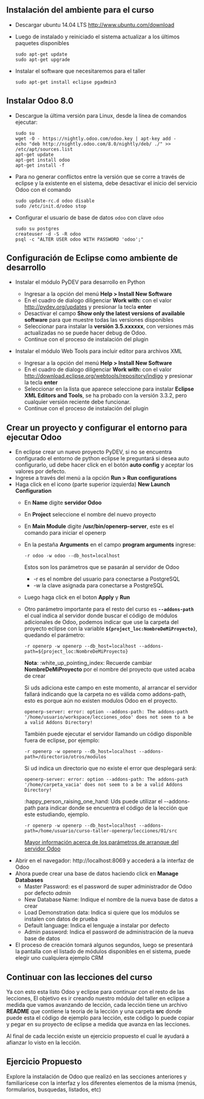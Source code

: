 Instalación del ambiente para el curso
--------------------------------------

*   Descargar ubuntu 14.04 LTS http://www.ubuntu.com/download

*   Luego de instalado y reiniciado el sistema actualizar a los últimos paquetes disponibles

        sudo apt-get update
        sudo apt-get upgrade

*   Instalar el software que necesitaremos para el taller

        sudo apt-get install eclipse pgadmin3

Instalar Odoo 8.0
--------------------

*   Descargue la última versión para Linux, desde la línea de comandos ejecutar:

        sudo su
        wget -O - https://nightly.odoo.com/odoo.key | apt-key add -
        echo "deb http://nightly.odoo.com/8.0/nightly/deb/ ./" >> /etc/apt/sources.list
        apt-get update
        apt-get install odoo
        apt-get install -f

*   Para no generar conflictos entre la versión que se corre a través de eclipse y la existente en el sistema, debe desactivar el inicio del servicio Odoo con el comando

        sudo update-rc.d odoo disable
        sudo /etc/init.d/odoo stop

*   Configurar el usuario de base de datos `odoo` con clave `odoo`

        sudo su postgres
        createuser -d -S -R odoo
        psql -c "ALTER USER odoo WITH PASSWORD 'odoo';"

## Configuración de Eclipse como ambiente de desarrollo

*   Instalar el módulo PyDEV para desarrollo en Python
    * Ingresar a la opción del menú **Help > Install New Software**
    * En el cuadro de dialogo diligenciar **Work with:** con el valor http://pydev.org/updates y presionar la tecla **enter**
    * Desactivar el campo **Show only the latest versions of available software** para que muestre todas las versiones disponibles
    * Seleccionar para instalar la **versión 3.5.xxxxxx**, con versiones más actualizadas no se puede hacer debug de Odoo.
    * Continue con el proceso de instalación del plugin

*   Instalar el módulo Web Tools para incluir editor para archivos XML
    * Ingresar a la opción del menú **Help > Install New Software**
    * En el cuadro de dialogo diligenciar **Work with:** con el valor http://download.eclipse.org/webtools/repository/indigo y presionar la tecla **enter**
    * Seleccionar en la lista que aparece seleccione para instalar **Eclipse XML Editors and Tools**, se ha probado con la versión 3.3.2, pero cualquier versión reciente debe funcionar.
    * Continue con el proceso de instalación del plugin

## Crear un proyecto y configurar el entorno para ejecutar Odoo

-   En eclipse crear un nuevo proyecto PyDEV, si no se encuentra configurado el entorno de python eclipse le preguntará si desea auto configurarlo, ud debe hacer click en el botón **auto config** y aceptar los valores por defecto.
-   Ingrese a través del menú a la opción **Run > Run configurations**
-   Haga click en el icono (parte superior izquierda) **New Launch Configuration**
    -   En **Name** digite **servidor Odoo**
    -   En **Project** seleccione el nombre del nuevo proyecto
    -   En **Main Module** digite **/usr/bin/openerp-server**, este es el comando para iniciar el openerp
    -   En la pestaña **Arguments** en el campo **program arguments** ingrese:

            -r odoo -w odoo --db_host=localhost

        Estos son los parámetros que se pasarán al servidor de Odoo

        - -r es el nombre del usuario para conectarse a PostgreSQL
        - -w la clave asignada para conectarse a PostgreSQL

    -   Luego haga click en el boton **Apply** y **Run**
    -   Otro parámetro importante para el resto del curso es **`--addons-path`** el cual indica al servidor donde buscar el código de módulos adicionales de Odoo, podemos indicar que use la carpeta del proyecto eclipse con la variable **`${project_loc:NombreDeMiProyecto}`**, quedando el parámetro:

            -r openerp -w openerp --db_host=localhost --addons-path=${project_loc:NombreDeMiProyecto}

        **Nota**: :white_up_pointing_index: Recuerde cambiar **NombreDeMiProyecto** por el nombre del proyecto que usted acaba de crear
        
        Si uds adiciona este campo en este momento, al arrancar el servidor fallará indicando que la carpeta no es válida como addons-path, esto es porque aún no existen modulos Odoo en el proyecto.
        
            openerp-server: error: option --addons-path: The addons-path '/home/usuario/workspace/lecciones_odoo' does not seem to a be a valid Addons Directory!

        También puede ejecutar el servidor llamando un código disponible fuera de eclipse, por ejemplo:
        
            -r openerp -w openerp --db_host=localhost --addons-path=/directorio/otros/modulos
            
        Si ud indica un directorio que no existe el error que desplegará será:
        
            openerp-server: error: option --addons-path: The addons-path '/home/carpeta_vacia' does not seem to a be a valid Addons Directory!

        :happy_person_raising_one_hand: Uds puede utilizar el --addons-path para indicar donde se encuentra el código de la lección que este estudiando, ejemplo.
        
            -r openerp -w openerp --db_host=localhost --addons-path=/home/usuario/curso-taller-openerp/lecciones/01/src
        
        [Mayor información acerca de los parámetros de arranque del servidor Odoo](https://www.odoo.com/documentation/8.0/reference/cmdline.html#running-the-server)

*   Abrir en el navegador: http://localhost:8069 y accederá a la interfaz de Odoo
*   Ahora puede crear una base de datos haciendo click en **Manage Databases**
     * Master Password: es el password de super administrador de Odoo por defecto *admin*
     * New Database Name: Indique el nombre de la nueva base de datos a crear
     * Load Demonstration data: Indica si quiere que los módulos se instalen con datos de prueba
     * Default language: Indica el lenguaje a instalar por defecto
     * Admin password: Indica el password de administración de la nueva base de datos
*   El proceso de creación tomará algunos segundos, luego se presentará la pantalla con el listado de módulos disponibles en el sistema, puede elegir uno cualquiera ejemplo CRM

## Continuar con las lecciones del curso

Ya con esto esta listo Odoo y eclipse para continuar con el resto de las lecciones, El objetivo es ir creando nuestro módulo del taller en eclipse a medida que vamos avanzando de lección, cada lección tiene un archivo **README** que contiene la teoria de la lección y una carpeta **src** donde puede esta el código de ejemplo para lección, este código lo puede copiar y pegar en su proyecto de eclipse a medida que avanza en las lecciones. 

Al final de cada lección existe un ejercicio propuesto el cual le ayudará a afianzar lo visto en la lección.

## Ejercicio Propuesto

Explore la instalación de Odoo que realizó en las secciones anteriores y familiarícese con la interfaz y los diferentes elementos de la misma (menús, formularios, busquedas, listados, etc)


